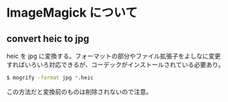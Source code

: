 # ImageMagick について

## convert heic to jpg

heic を jpg に変換する。フォーマットの部分やファイル拡張子をよしなに変更すればいろいろ対応できるが、コーデックがインストールされている必要あり。

```bash
$ mogrify -format jpg *.heic
```

この方法だと変換前のものは削除されないので注意。
